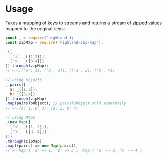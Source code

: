 
# Usage

Takes a mapping of keys to streams and returns a stream of zipped values mapped to the original keys:

```javascript
const _ = require('highland');
const zipMap = require('highland-zip-map');

_([
  ['a', _([1,2])],
  ['b', _([3,4])]
]).through(zipMap);
// => [['a', 1], ['b', 3]], [['a', 2], ['b', 4]]

// using objects
_.pairs({
  a: _([1,2]),
  b: _([3,4])
}).through(zipMap)
.map(pairsToObject); // pairsToObject sold separately
// => {a: 1, b: 3}, {a: 2, b: 4}

// using Maps
_(new Map([
  ['a', _([1, 2])],
  ['b', _([3, 4])]
]))
.through(zipMap)
.map((pairs) => new Map(pairs));
// => Map { 'a' => 1, 'b' => 3 }, Map { 'a' => 2, 'b' => 4 }
```

